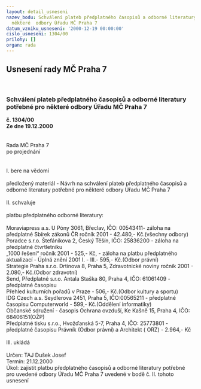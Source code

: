 ```yaml
---
layout: detail_usneseni
nazev_bodu: Schválení plateb předplatného časopisů a odborné literatury potřebné pro
  některé  odbory Úřadu MČ Praha 7
datum_vzniku_usneseni: '2000-12-19 00:00:00'
cislo_usneseni: 1304/00
prilohy: []
organ: rada
---
```

<div id="ucUsn_pList" class="usn">
	<span><h2>Usnesení rady MČ Praha 7 </h2>
<br></span><div class="standBody">
<span><h3>Schválení plateb předplatného časopisů a odborné literatury potřebné pro některé  odbory Úřadu MČ Praha 7</h3></span><div class="center">
		<strong>č. 1304/00</strong><br>
	</div>
<div class="center">
		<strong>Ze dne 19.12.2000</strong><br><br>
	</div>
<br>Rada MČ Praha 7<br>po projednání<br><br><br>I.	bere na vědomí<br><br> předložený materiál - Návrh na schválení plateb předplatného časopisů a odborné literatury potřebné pro některé  odbory Úřadu MČ Praha 7<br><br>II.	schvaluje <br><br>platbu předplatného odborné literatury:<br><br>Moraviapress a.s. U Póny 3061, Břeclav, IČO: 00543411- záloha na předplatné Sbírek zákonů ČR ročník 2001 - 42.480,- Kč.(všechny odbory)<br>Poradce s.r.o. Štefánikova 2, Český Těšín, IČO: 25836200 - záloha na předplatné čtvrtletníku <br>„1000 řešení“ ročník 2001 - 525,- Kč, -  záloha na platbu  předplatného  aktualizací - Úplná znění 2001 I. - III.- 595,- Kč.(Odbor právní)<br>Strategie Praha s.r.o. Drtinova 8, Praha 5, Zdravotnické noviny ročník 2001 - 2.080,- Kč.(Odbor zdravotní)<br>Send, Předplatné s.r.o. Antala Staška 80, Praha 4, IČO: 61061409 - předplatné časopisu <br>Přehled kulturních pořadů v Praze - 506,- Kč.(Odbor kultury a sportu)<br>IDG Czech a.s. Seydlerova 2451, Praha 5, IČO:00565211 - předplatné časopisu Computerworld - 599,- Kč.(Oddělení informatiky)<br>Občanské sdružení - časopis Ochrana ovzduší, Ke Kašně 15, Praha 4, IČO: 68406151(OŽP)<br>Předplatné tisku s.r.o., Hvožďanská 5-7, Praha 4, IČO: 25773801 - předplatné časopisu Právník  (Odbor právní) a Architekt  ( ORZ) - 2.964,- Kč<br><br>III.	ukládá <br><br> Určen:	     	TAJ Dušek Josef<br>Termín: 21.12.2000<br>Úkol:	zajistit platbu předplatného časopisů a odborné literatury  potřebné pro uvedené odbory Úřadu MČ Praha 7 uvedené v bodě č. II. tohoto usnesení<br>  <br>
</div>
</div>